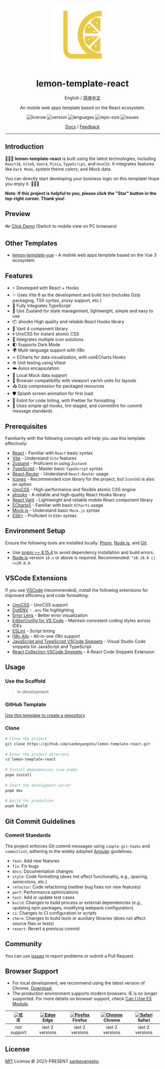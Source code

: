 <div align="center">
<a href="https://github.com/sankeyangshu/lemon-template-react">
  <img alt="Lemon-Template-Vue" width="200" height="200" src="./public/logo.png">
</a>

<h1 align="center">
  lemon-template-react
</h1>

English / [简体中文](./README.zh-CN.md)

An mobile web apps template based on the React ecosystem.

<p>
  <img src="https://img.shields.io/github/license/sankeyangshu/lemon-template-react" alt="license" />
  <img src="https://img.shields.io/github/package-json/v/sankeyangshu/lemon-template-react" alt="version" />
  <img src="https://img.shields.io/github/languages/top/sankeyangshu/lemon-template-react" alt="languages" />
  <img src="https://img.shields.io/github/repo-size/sankeyangshu/lemon-template-react" alt="repo-size" />
  <img src="https://img.shields.io/github/issues-closed/sankeyangshu/lemon-template-react" alt="issues" />
</p>

[Docs]() / [Feedback](https://github.com/sankeyangshu/lemon-template-react/issues)

</div>

---

## Introduction

🚀🚀🚀 **lemon-template-react** is built using the latest technologies, including `React18`, `Vite6`, `Vant4`, `Pinia`, `TypeScript`, and `UnoCSS`. It integrates features like `Dark Mode`, system theme colors, and Mock data.

You can directly start developing your business logic on this template! Hope you enjoy it. 👋👋👋

**Note: If this project is helpful to you, please click the "Star" button in the top-right corner. Thank you!**

## Preview

👓 [Click Demo](https://lemon-template-react.vercel.app) (Switch to mobile view on PC browsers)

## Other Templates

- [lemon-template-vue](https://github.com/sankeyangshu/lemon-template-vue) - A mobile web apps template based on the Vue 3 ecosystem

## Features

- ⚡️ Developed with React + Hooks
- ✨ Uses Vite 6 as the development and build tool (includes Gzip packaging, TSX syntax, proxy support, etc.)
- 🍕 Fully integrates TypeScript
- 🍍 Use Zustand for state management, lightweight, simple and easy to use
- 📦 ahooks High quality and reliable React Hooks library
- 🎨 Vant 4 component library
- 🌀 UnoCSS for instant atomic CSS
- 👏 Integrates multiple icon solutions
- 🌓 Supports Dark Mode
- 🌍 Multi-language support with i18n
- 🔥 ECharts for data visualization, with useECharts Hooks
- ⚙️ Unit testing using Vitest
- ☁️ Axios encapsulation
- 💾 Local Mock data support
- 📱 Browser compatibility with viewport vw/vh units for layouts
- 📥 Gzip compression for packaged resources
- 🛡️ Splash screen animation for first load
- 💪 Eslint for code linting, with Prettier for formatting
- 🌈 Uses simple-git-hooks, lint-staged, and commitlint for commit message standards

## Prerequisites

Familiarity with the following concepts will help you use this template effectively:

- [React](https://react.dev/) - Familiar with `React` basic syntax
- [Vite](https://cn.vitejs.dev/) - Understand `Vite` features
- [Zustand](https://docs.pmnd.rs/zustand/getting-started/introduction) - Proficient in using `Zustand`
- [TypeScript](https://www.typescriptlang.org/) - Master basic `TypeScript` syntax
- [React-Router](https://reactrouter.com/en/main) - Understand `React-Router` usage
- [Icones](https://icones.js.org/) - Recommended icon library for the project, but `IconSVG` is also an option
- [UnoCSS](https://github.com/antfu/unocss) - High-performance and flexible atomic CSS engine
- [ahooks](https://ahooks.js.org/zh-CN/) - A reliable and high-quality React Hooks library
- [React Vant](https://react-vant.3lang.dev/) - Lightweight and reliable mobile React component library
- [ECharts5](https://echarts.apache.org/handbook/zh/get-started/) - Familiar with basic `ECharts` usage
- [Mock.js](https://github.com/nuysoft/Mock) - Understand basic `Mock.js` syntax
- [ES6+](http://es6.ruanyifeng.com/) - Proficient in `ES6+` syntax

## Environment Setup

Ensure the following tools are installed locally: [Pnpm](https://pnpm.io/), [Node.js](http://nodejs.org/), and [Git](https://git-scm.com/).

- Use [pnpm >= 8.15.4](https://pnpm.io/) to avoid dependency installation and build errors.
- [Node.js](http://nodejs.org/) version `18.x` or above is required. Recommended: `^18.18.0 || >=20.0.0`.

## VSCode Extensions

If you use [VSCode](https://code.visualstudio.com/) (recommended), install the following extensions for improved efficiency and code formatting:

- [UnoCSS](https://marketplace.visualstudio.com/items?itemName=antfu.unocss) - UnoCSS support
- [DotENV](https://marketplace.visualstudio.com/items?itemName=mikestead.dotenv) - `.env` file highlighting
- [Error Lens](https://marketplace.visualstudio.com/items?itemName=usernamehw.errorlens) - Better error visualization
- [EditorConfig for VS Code](https://marketplace.visualstudio.com/items?itemName=EditorConfig.EditorConfig) - Maintain consistent coding styles across IDEs
- [ESLint](https://marketplace.visualstudio.com/items?itemName=dbaeumer.vscode-eslint) - Script linting
- [i18n Ally](https://marketplace.visualstudio.com/items?itemName=lokalise.i18n-ally) - All-in-one i18n support
- [JavaScript and TypeScript VSCode Snippets](https://marketplace.visualstudio.com/items?itemName=sankeyangshu.vscode-javascript-typescript-snippets) - Visual Studio Code snippets for JavaScript and TypeScript
- [React Collection VSCode Snippets](https://marketplace.visualstudio.com/items?itemName=sankeyangshu.vscode-react-collection-snippets) - A React Code Snippets Extension

## Usage

### Use the Scaffold

> In development

### GitHub Template

[Use this template to create a repository](https://github.com/sankeyangshu/lemon-template-react/generate)

### Clone

```bash
# Clone the project
git clone https://github.com/sankeyangshu/lemon-template-react.git

# Enter the project directory
cd lemon-template-react

# Install dependencies (use pnpm)
pnpm install

# Start the development server
pnpm dev

# Build for production
pnpm build
```

## Git Commit Guidelines

### Commit Standards

The project enforces Git commit messages using `simple-git-hooks` and `commitlint`, adhering to the widely adopted [Angular](https://github.com/conventional-changelog/conventional-changelog/tree/master/packages/conventional-changelog-angular) guidelines.

- `feat`: Add new features
- `fix`: Fix bugs
- `docs`: Documentation changes
- `style`: Code formatting (does not affect functionality, e.g., spacing, semicolons, etc.)
- `refactor`: Code refactoring (neither bug fixes nor new features)
- `perf`: Performance optimizations
- `test`: Add or update test cases
- `build`: Changes to build process or external dependencies (e.g., updating npm packages, modifying webpack configuration)
- `ci`: Changes to CI configuration or scripts
- `chore`: Changes to build tools or auxiliary libraries (does not affect source files or tests)
- `revert`: Revert a previous commit

## Community

You can use [issues](https://github.com/sankeyangshu/lemon-template-react/issues) to report problems or submit a Pull Request.

## Browser Support

- For local development, we recommend using the latest version of Chrome. [Download](https://www.google.com/intl/en/chrome/).
- The production environment supports modern browsers. IE is no longer supported. For more details on browser support, check [Can I Use ES Module](https://caniuse.com/?search=ESModule).

| [<img src="https://i.imgtg.com/2023/04/11/8z7ot.png" alt=" IE" width="24px" height="24px" />](http://godban.github.io/browsers-support-badges/)</br>IE | [<img src="https://raw.githubusercontent.com/alrra/browser-logos/master/src/edge/edge_48x48.png" alt=" Edge" width="24px" height="24px" />](http://godban.github.io/browsers-support-badges/)</br>Edge | [<img src="https://raw.githubusercontent.com/alrra/browser-logos/master/src/firefox/firefox_48x48.png" alt="Firefox" width="24px" height="24px" />](http://godban.github.io/browsers-support-badges/)</br>Firefox | [<img src="https://raw.githubusercontent.com/alrra/browser-logos/master/src/chrome/chrome_48x48.png" alt="Chrome" width="24px" height="24px" />](http://godban.github.io/browsers-support-badges/)</br>Chrome | [<img src="https://raw.githubusercontent.com/alrra/browser-logos/master/src/safari/safari_48x48.png" alt="Safari" width="24px" height="24px" />](http://godban.github.io/browsers-support-badges/)</br>Safari |
| :----------------------------------------------------------------------------------------------------------------------------------------------------: | :----------------------------------------------------------------------------------------------------------------------------------------------------------------------------------------------------: | :---------------------------------------------------------------------------------------------------------------------------------------------------------------------------------------------------------------: | :-----------------------------------------------------------------------------------------------------------------------------------------------------------------------------------------------------------: | :-----------------------------------------------------------------------------------------------------------------------------------------------------------------------------------------------------------: |
|                                                                      not support                                                                       |                                                                                            last 2 versions                                                                                             |                                                                                                  last 2 versions                                                                                                  |                                                                                                last 2 versions                                                                                                |                                                                                                last 2 versions                                                                                                |

## License

[MIT](./LICENSE) License © 2023-PRESENT [sankeyangshu](https://github.com/sankeyangshu)
